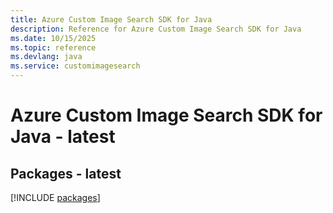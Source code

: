 ```yaml
---
title: Azure Custom Image Search SDK for Java
description: Reference for Azure Custom Image Search SDK for Java
ms.date: 10/15/2025
ms.topic: reference
ms.devlang: java
ms.service: customimagesearch
---
```

# Azure Custom Image Search SDK for Java - latest
## Packages - latest
[!INCLUDE [packages](custom-image-search-index.md)]
